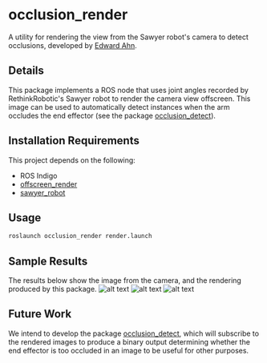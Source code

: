 # occlusion_render
A utility for rendering the view from the Sawyer robot's camera to detect occlusions, developed by [Edward Ahn](https://github.com/edhyah).

## Details
This package implements a ROS node that uses joint angles recorded by RethinkRobotic's Sawyer robot to render the camera view offscreen. This image can be used to automatically detect instances when the arm occludes the end effector (see the package [occlusion_detect](https://github.com/r-pad/occlusion_detect)).

## Installation Requirements
This project depends on the following:

* ROS Indigo
* [offscreen_render](https://github.com/personalrobotics/offscreen_render)
* [sawyer_robot](https://github.com/RethinkRobotics/sawyer_robot)

## Usage
```python
roslaunch occlusion_render render.launch
```

## Sample Results
The results below show the image from the camera, and the rendering produced by this package.
![alt text](https://raw.githubusercontent.com/r-pad/occlusion_render/master/result1.png)
![alt text](https://raw.githubusercontent.com/r-pad/occlusion_render/master/result2.png)
![alt text](https://raw.githubusercontent.com/r-pad/occlusion_render/master/result3.png)

## Future Work
We intend to develop the package [occlusion_detect](https://github.com/r-pad/occlusion_detect), which will subscribe to the rendered images to produce a binary output determining whether the end effector is too occluded in an image to be useful for other purposes.

